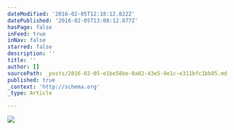 ```yaml
---
dateModified: '2016-02-05T12:18:12.022Z'
datePublished: '2016-02-05T13:08:12.877Z'
hasPage: false
inFeed: true
inNav: false
starred: false
description: ''
title: ''
author: []
sourcePath: _posts/2016-02-05-e1be58be-0a02-43e5-9e1c-e311bfc1bb85.md
published: true
_context: 'http://schema.org'
_type: Article

---
```

![](https://the-grid-user-content.s3-us-west-2.amazonaws.com/2c23a0c8-07c5-44b9-a231-56f0a11a74a3.jpg)